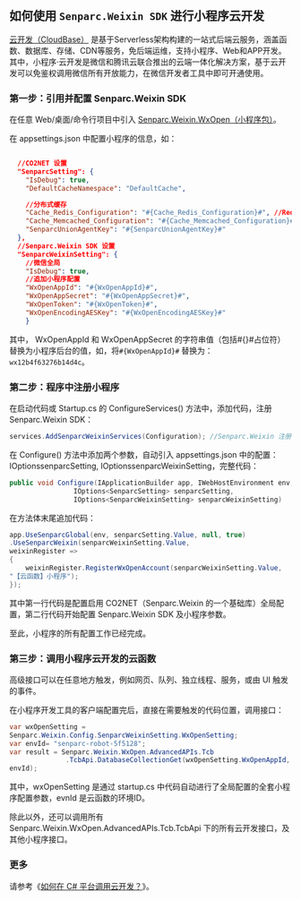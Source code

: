 ## 如何使用 `Senparc.Weixin SDK` 进行小程序云开发

[云开发（CloudBase）](https://tencentcloudbase.github.io/) 是基于Serverless架构构建的一站式后端云服务，涵盖函数、数据库、存储、CDN等服务，免后端运维，支持小程序、Web和APP开发。 其中，小程序·云开发是微信和腾讯云联合推出的云端一体化解决方案，基于云开发可以免鉴权调用微信所有开放能力，在微信开发者工具中即可开通使用。

### 第一步：引用并配置 Senparc.Weixin SDK

在任意 Web/桌面/命令行项目中引入 [Senparc.Weixin.WxOpen（小程序包）](https://www.nuget.org/packages/Senparc.Weixin.WxOpen)。

在 appsettings.json 中配置小程序的信息，如：

``` json

  //CO2NET 设置
  "SenparcSetting": {
    "IsDebug": true,
    "DefaultCacheNamespace": "DefaultCache",

    //分布式缓存
    "Cache_Redis_Configuration": "#{Cache_Redis_Configuration}#", //Redis配置
    "Cache_Memcached_Configuration": "#{Cache_Memcached_Configuration}#", //Memcached配置
    "SenparcUnionAgentKey": "#{SenparcUnionAgentKey}#"
  },
  //Senparc.Weixin SDK 设置
  "SenparcWeixinSetting": {
    //微信全局
    "IsDebug": true,
    //追加小程序配置
    "WxOpenAppId": "#{WxOpenAppId}#",
    "WxOpenAppSecret": "#{WxOpenAppSecret}#",
    "WxOpenToken": "#{WxOpenToken}#",
    "WxOpenEncodingAESKey": "#{WxOpenEncodingAESKey}#"
    }

```

其中， WxOpenAppId 和 WxOpenAppSecret 的字符串值（包括#{}#占位符）替换为小程序后台的值，如，将`#{WxOpenAppId}#` 替换为：`wx12b4f63276b14d4c`。

### 第二步：程序中注册小程序

在启动代码或 Startup.cs 的 ConfigureServices() 方法中，添加代码，注册 Senparc.Weixin SDK：

``` C#
services.AddSenparcWeixinServices(Configuration); //Senparc.Weixin 注册
```

在 Configure() 方法中添加两个参数，自动引入 appsettings.json 中的配置：IOptionssenparcSetting, IOptionssenparcWeixinSetting，完整代码：

``` C#
public void Configure(IApplicationBuilder app, IWebHostEnvironment env,
                IOptions<SenparcSetting> senparcSetting, 
                IOptions<SenparcWeixinSetting> senparcWeixinSetting)
```

在方法体末尾追加代码：
``` C#
app.UseSenparcGlobal(env, senparcSetting.Value, null, true)
.UseSenparcWeixin(senparcWeixinSetting.Value,
weixinRegister =>
{
    weixinRegister.RegisterWxOpenAccount(senparcWeixinSetting.Value,
"【云函数】小程序");
});
```

其中第一行代码是配置启用 CO2NET（Senparc.Weixin 的一个基础库）全局配置，第二行代码开始配置 Senparc.Weixin SDK 及小程序参数。

至此，小程序的所有配置工作已经完成。

### 第三步：调用小程序云开发的云函数

高级接口可以在任意地方触发，例如网页、队列、独立线程、服务，或由 UI 触发的事件。

在小程序开发工具的客户端配置完后，直接在需要触发的代码位置，调用接口：

``` C#
var wxOpenSetting =
Senparc.Weixin.Config.SenparcWeixinSetting.WxOpenSetting;
var envId= "senparc-robot-5f5128";
var result = Senparc.Weixin.WxOpen.AdvancedAPIs.Tcb
              .TcbApi.DatabaseCollectionGet(wxOpenSetting.WxOpenAppId,
envId);
```
其中，wxOpenSetting 是通过 startup.cs 中代码自动进行了全局配置的全套小程序配置参数，evnId 是云函数的环境ID。

除此以外，还可以调用所有 Senparc.Weixin.WxOpen.AdvancedAPIs.Tcb.TcbApi 下的所有云开发接口，及其他小程序接口。

### 更多

请参考《[如何在 C# 平台调用云开发？](https://mp.weixin.qq.com/s/6dKkdxoyF4x3mZkBuDZjyg)》。